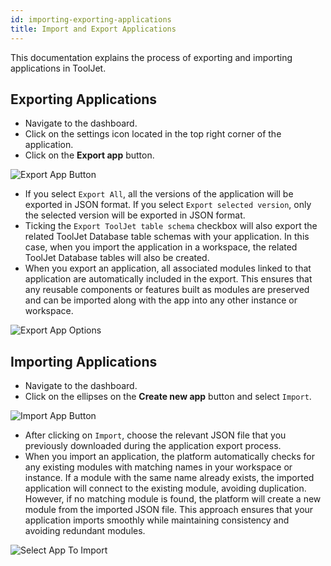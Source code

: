 ```yaml
---
id: importing-exporting-applications
title: Import and Export Applications
---
```


This documentation explains the process of exporting and importing applications in ToolJet.

<div style={{paddingTop:'24px', paddingBottom:'24px'}}>

## Exporting Applications

- Navigate to the dashboard.
- Click on the settings icon located in the top right corner of the application.
- Click on the **Export app** button.

<div style={{textAlign: 'center', marginBottom:'15px'}}>
    <img className="screenshot-full" src="/img/v2-beta/app-builder/import-export-apps/export-app-button-v2.png" alt="Export App Button" />
</div>

- If you select `Export All`, all the versions of the application will be exported in JSON format. If you select `Export selected version`, only the selected version will be exported in JSON format. 
- Ticking the `Export ToolJet table schema` checkbox will also export the related ToolJet Database table schemas with your application. In this case, when you import the application in a workspace, the related ToolJet Database tables will also be created.
- When you export an application, all associated modules linked to that application are automatically included in the export. This ensures that any reusable components or features built as modules are preserved and can be imported along with the app into any other instance or workspace.

<div style={{textAlign: 'center', marginBottom:'15px'}}>
    <img className="screenshot-full" src="/img/v2-beta/app-builder/import-export-apps/export-options-v2.png" alt="Export App Options" />
</div>

</div>

<div style={{paddingTop:'24px', paddingBottom:'24px'}}>

## Importing Applications

- Navigate to the dashboard.
- Click on the ellipses on the **Create new app** button and select `Import`.

<div style={{textAlign: 'center', marginBottom:'15px'}}>
    <img className="screenshot-full" src="/img/v2-beta/app-builder/import-export-apps/import-button-v2.png" alt="Import App Button" />
</div>

- After clicking on `Import`, choose the relevant JSON file that you previously downloaded during the application export process.
- When you import an application, the platform automatically checks for any existing modules with matching names in your workspace or instance. If a module with the same name already exists, the imported application will connect to the existing module, avoiding duplication. However, if no matching module is found, the platform will create a new module from the imported JSON file. This approach ensures that your application imports smoothly while maintaining consistency and avoiding redundant modules.

<div style={{textAlign: 'center', marginBottom:'15px'}}>
    <img className="screenshot-full" src="/img/v2-beta/app-builder/import-export-apps/select-app-to-import.png" alt="Select App To Import" />
</div>

</div>